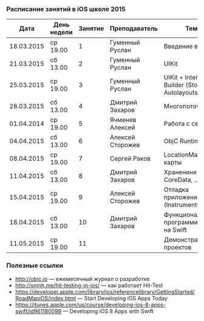 ### Расписание занятий в iOS школе 2015

| Дата | День недели | Занятие	| Преподаватель |	Тема |
| -------- | --------------- | --- | --------------- | -------- |
|18.03.2015| ср 19.00 |	1	| Гуменный Руслан |	Введение в Obj-C |
|21.03.2015| сб 13.00	| 2	| Гуменный Руслан	| UIKit |
|25.03.2015| ср 19.00	| 3	| Гуменный Руслан	| UIKit + Interface Builder (Storyboard, Autolayouts, ...) |
|28.03.2015| сб 13.00	| 4	| Дмитрий Захаров	| Многопоточность |
|01.04.2014| ср 19.00	| 5	| Ячменев Алексей	| Работа с сетью |
|04.04.2015| сб 13.00	| 6	| Алексей Сторожев | ObjC Runtime |
|08.04.2015| ср 19.00	| 7	| Сергей Раков | LocationManger и карты |
|11.04.2015| сб 13.00	| 8	| Дмитрий Захаров	| Храненине данных. CoreData, ... |
|15.04.2015| ср 19.00	| 9	| Алексей Сторожев | Отладка приложений (Instruments) |
|18.04.2015| сб 13.00	| 10	| Дмитрий Захаров | Функциональное программирование на Swift |
|11.05.2015| ср 19.00	| 11 | |Демонстрация проектов | |

### Полезные ссылки

* http://objc.io — ежемесячный журнал о разработке
* http://smnh.me/hit-testing-in-ios/ — как работает Hit-Test
* https://developer.apple.com/library/ios/referencelibrary/GettingStarted/RoadMapiOS/index.html — Start Developing iOS Apps Today
* https://itunes.apple.com/us/course/developing-ios-8-apps-swift/id961180099 — Developing iOS 8 Apps with Swift
